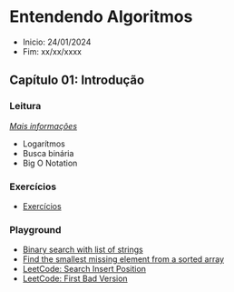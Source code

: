 # Entendendo Algoritmos
- Inicio: 24/01/2024
- Fim: xx/xx/xxxx

## Capítulo 01: Introdução
### Leitura
_[Mais informações](./chapters/chapter_01/README.md)_

- Logarítmos
- Busca binária
- Big O Notation

### Exercícios
- [Exercícios](./chapters/chapter_01/exercises.md)

### Playground
- [Binary search with list of strings](./chapters//chapter_01/playground/colts-qb-jersey/binary_search_names.c)
- [Find the smallest missing element from a sorted array](./chapters/chapter_01/playground/smallest-missing/README.md)
- [LeetCode: Search Insert Position](./chapters/chapter_01/playground/search-insert-position/README.md)
- [LeetCode: First Bad Version](./chapters/chapter_01/playground/first-bad-version/README.md)